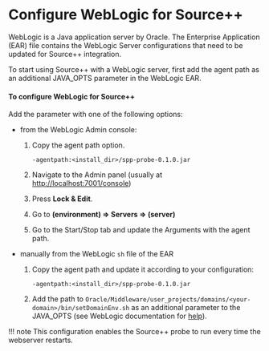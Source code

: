 # Configure WebLogic for Source++

WebLogic is a Java application server by Oracle. The Enterprise Application (EAR) file contains the WebLogic Server configurations that need to be updated for Source++ integration.

To start using Source++ with a WebLogic server, first add the agent path as an additional JAVA_OPTS parameter in the WebLogic EAR.

#### To configure WebLogic for Source++

Add the parameter with one of the following options:

- from the WebLogic Admin console:

    1. Copy the agent path option.
        ```
       -agentpath:<install_dir>/spp-probe-0.1.0.jar
        ```

    1. Navigate to the Admin panel (usually at [http://localhost:7001/console](https://docs.oracle.com/cd/E13167_01/aldsp/docs21/admin/console.html))

    1. Press **Lock & Edit**.

    1. Go to **(environment) => Servers => (server)**

    1. Go to the Start/Stop tab and update the Arguments with the agent path.

- manually from the WebLogic `sh` file of the EAR

    1. Copy the agent path and update it according to your configuration:
        ```
       -agentpath:<install_dir>/spp-probe-0.1.0.jar
        ```

    1. Add the path to `Oracle/Middleware/user_projects/domains/<your-domain>/bin/setDomainEnv.sh` as an additional parameter to the JAVA_OPTS (see WebLogic documentation for [help](https://docs.oracle.com/cd/E35976_01/general.240/eid_install/src/tidi_studio_weblogic_update_memory_arguments.html)).

!!! note
    This configuration enables the Source++ probe to run every time the webserver restarts.
